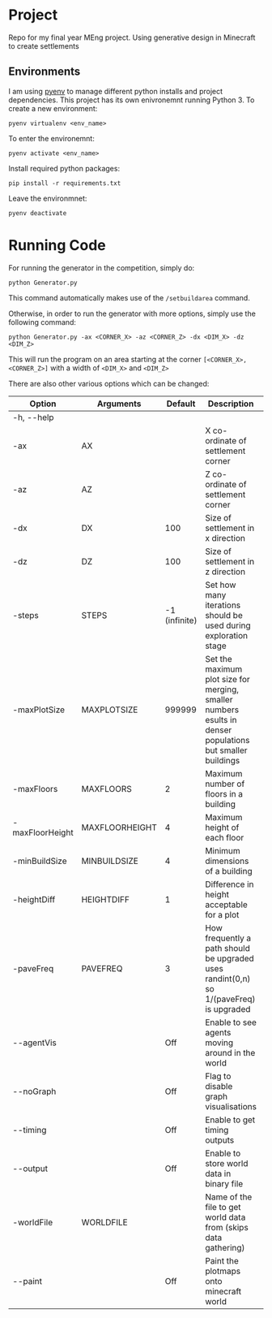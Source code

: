 # Project
Repo for my final year MEng project. Using generative design in Minecraft to create settlements

## Environments

I am using [pyenv](https://github.com/pyenv/pyenv) to manage different python installs and project dependencies. This project has its own enivronemnt running Python 3. To create a new environment:

`pyenv virtualenv <env_name>`

To enter the environemnt:

`pyenv activate <env_name>`

Install required python packages:

`pip install -r requirements.txt`

Leave the environmnet:

`pyenv deactivate`

# Running Code

For running the generator in the competition, simply do:

`python Generator.py`

This command automatically makes use of the `/setbuildarea` command.

Otherwise, in order to run the generator with more options, simply use the following command:

`python Generator.py -ax <CORNER_X> -az <CORNER_Z> -dx <DIM_X> -dz <DIM_Z>`

This will run the program on an area starting at the corner `[<CORNER_X>,<CORNER_Z>]` with a width of `<DIM_X>` and `<DIM_Z>`

There are also other various options which can be changed:



| Option          | Arguments      | Default       | Description                                                  | Required |
| --------------- | -------------- | ------------- | ------------------------------------------------------------ | -------- |
| -h, --help      |                |               |                                                              |          |
| -ax             | AX             |               | X co-ordinate of settlement corner                           | Yes      |
| -az             | AZ             |               | Z co-ordinate of settlement corner                           | Yes      |
| -dx             | DX             | 100           | Size of settlement in x direction                            |          |
| -dz             | DZ             | 100           | Size of settlement in z direction                            |          |
| -steps          | STEPS          | -1 (infinite) | Set how many iterations should be used during exploration stage |          |
| -maxPlotSize    | MAXPLOTSIZE    | 999999        | Set the maximum plot size for merging, smaller numbers esults in denser populations but smaller buildings |          |
| -maxFloors      | MAXFLOORS      | 2             | Maximum number of floors in a building                       |          |
| -maxFloorHeight | MAXFLOORHEIGHT | 4             | Maximum height of each floor                                 |          |
| -minBuildSize   | MINBUILDSIZE   | 4             | Minimum dimensions of a building                             |          |
| -heightDiff     | HEIGHTDIFF     | 1             | Difference in height acceptable for a plot                   |          |
| -paveFreq       | PAVEFREQ       | 3             | How frequently a path should be upgraded uses randint(0,n) so 1/(paveFreq) is upgraded |          |
| --agentVis      |                | Off           | Enable to see agents moving around in the world              |          |
| --noGraph       |                | Off           | Flag to disable graph visualisations                         |          |
| --timing        |                | Off           | Enable to get timing outputs                                 |          |
| --output        |                | Off           | Enable to store world data in binary file                    |          |
| -worldFile      | WORLDFILE      |               | Name of the file to get world data from (skips data gathering) |          |
| --paint         |                | Off           | Paint the plotmaps onto minecraft world                      |          |

